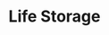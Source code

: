 ---
title: "Life Storage"
url: /houston/life-storage-west-holcombe-boulevard/
shop: storage rental
---